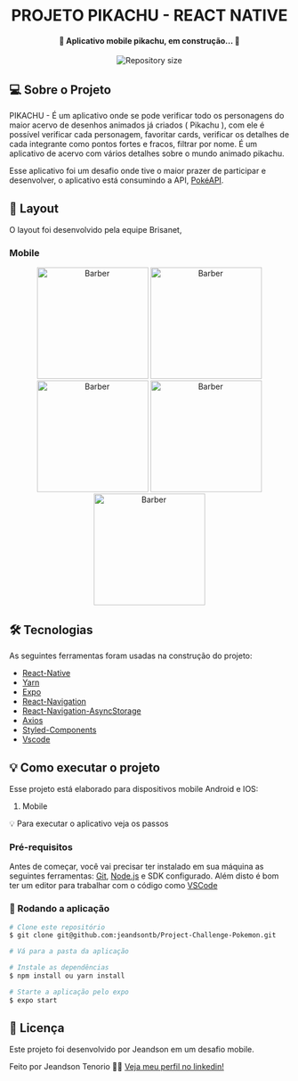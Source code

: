 <h1 align="center">
    PROJETO PIKACHU - REACT NATIVE
</h1>

<h4 align="center"> 
	🚧 Aplicativo mobile pikachu, em construção... 🚧
</h4>

<p align="center">
  <img alt="Repository size" src="https://img.shields.io/static/v1?label=Last%20commit&message=January&color=yellowgreen&style=for-the-badge&logo=Slack">
</p>

## 💻 Sobre o Projeto

PIKACHU - É um aplicativo onde se pode verificar todo os personagens do maior acervo de desenhos animados já criados ( Pikachu ), com ele é possível verificar cada personagem, favoritar cards, verificar os detalhes de cada integrante como pontos fortes e fracos, filtrar por nome. É um aplicativo de acervo com vários detalhes sobre o mundo animado pikachu.

Esse aplicativo foi um desafio onde tive o maior prazer de participar e desenvolver, o aplicativo está consumindo a API, [PokéAPI](https://pokeapi.co/).


## 🎨 Layout

O layout foi desenvolvido pela equipe Brisanet, 


### Mobile

<p align="center">
  <img alt="Barber" title="#Pikachu" src="" width="200px">

  <img alt="Barber" title="#Pikachu" src="" width="200px">

  <img alt="Barber" title="#Pikachu" src="" width="200px">

  <img alt="Barber" title="#Pikachu" src="" width="200px">

  <img alt="Barber" title="#Pikachu" src="" width="200px">
</p>

## 🛠 Tecnologias

As seguintes ferramentas foram usadas na construção do projeto:

- [React-Native][reactnative]
- [Yarn][yarn]
- [Expo][expo]
- [React-Navigation][navigation]
- [React-Navigation-AsyncStorage][async]
- [Axios][axios]
- [Styled-Components][style]
- [Vscode][vscode]


## 💡 Como executar o projeto

Esse projeto está elaborado para dispositivos mobile Android e IOS:

1. Mobile 

💡 Para executar o aplicativo veja os passos

### Pré-requisitos

Antes de começar, você vai precisar ter instalado em sua máquina as seguintes ferramentas:
[Git](https://git-scm.com), [Node.js][nodejs] e SDK configurado. 
Além disto é bom ter um editor para trabalhar com o código como [VSCode][vscode]

### 🧭 Rodando a aplicação 

```bash
# Clone este repositório
$ git clone git@github.com:jeandsontb/Project-Challenge-Pokemon.git

# Vá para a pasta da aplicação 

# Instale as dependências
$ npm install ou yarn install

# Starte a aplicação pelo expo 
$ expo start

```

## 📝 Licença

Este projeto foi desenvolvido por Jeandson em um desafio mobile.

Feito por Jeandson Tenorio 👋🏽 [Veja meu perfil no linkedin!](https://www.linkedin.com/in/jeandson/)

[nodejs]: https://nodejs.org/
[reactnative]: https://reactnative.dev/
[yarn]: https://yarnpkg.com/
[expo]:https://expo.dev/
[vscode]: https://code.visualstudio.com/
[navigation]:https://reactnavigation.org/
[axios]:https://axios-http.com/docs/intro
[async]:https://react-native-async-storage.github.io/async-storage/docs/install/
[style]:https://styled-components.com/